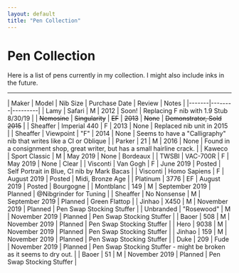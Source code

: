 ```yaml
---
layout: default
title: "Pen Collection"
---
```


# Pen Collection

Here is a list of pens currently in my collection.  I might also include inks in the future.

---

| Maker | Model | Nib Size | Purchase Date | Review | Notes |
|-------|--------|---------|
| Lamy | Safari | M | 2012 | Soon! | Replacing F nib with 1.9 Stub 8/30/19 |
| ~~Nemosine~~ | ~~Singularity~~ | ~~EF~~ | ~~2013~~ | ~~None~~ | ~~Demonstrator, Sold 2015~~ |
| Sheaffer | Imperial 440 | F | 2013 | None | Replaced nib unit in 2015 |
| Sheaffer | Viewpoint | "F" | 2014 | None | Seems to have a "Calligraphy" nib that writes like a CI or Oblique |
| Parker | 21 | M | 2016 | None | Found in a consignment shop, great writer, but has a small hairline crack. |
| Kaweco | Sport Classic | M | May 2019 | None | Bordeaux |
| TWSBI | VAC-700R | F | May 2019 | None | Clear |
| Visconti | Van Gogh | F | June 2019 | Posted | Self Portrait in Blue, CI nib by Mark Bacas |
| Visconti | Homo Sapiens | F | August 2019 | Posted | Midi, Bronze Age |
| Platinum | 3776 | EF | August 2019 | Posted | Bourgogne |
| Montblanc | 149 | M | September 2019 | Planned | @Nibgrinder for Tuning |
| Sheaffer | No Nonsense | M | September 2019 | Planned | Green Flattop |
| Jinhao | X450 | M | November 2019 | Planned | Pen Swap Stocking Stuffer |
| Unbranded | "Rosewood" | M | November 2019 | Planned | Pen Swap Stocking Stuffer |
| Baoer | 508 | M | November 2019 | Planned | Pen Swap Stocking Stuffer |
| Hero | 9038 | M | November 2019 | Planned | Pen Swap Stocking Stuffer |
| Jinhao | 159 | M | November 2019 | Planned | Pen Swap Stocking Stuffer |
| Duke | 209 | Fude | November 2019 | Planned | Pen Swap Stocking Stuffer - might be broken as it seems to dry out. |
| Baoer | 51 | M | November 2019 | Planned | Pen Swap Stocking Stuffer | 
